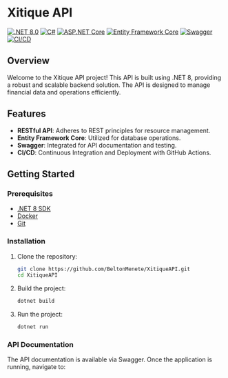 # Xitique API

[![.NET 8.0](https://img.shields.io/badge/.NET-8.0-512BD4?style=flat-square&logo=dotnet)](https://dotnet.microsoft.com/)
[![C#](https://img.shields.io/badge/C%23-239120?style=flat-square&logo=csharp)](https://docs.microsoft.com/en-us/dotnet/csharp/)
[![ASP.NET Core](https://img.shields.io/badge/ASP.NET%20Core-512BD4?style=flat-square&logo=dotnet)](https://docs.microsoft.com/en-us/aspnet/core/)
[![Entity Framework Core](https://img.shields.io/badge/EF%20Core-512BD4?style=flat-square&logo=dotnet)](https://docs.microsoft.com/en-us/ef/core/)
[![Swagger](https://img.shields.io/badge/Swagger-85EA2D?style=flat-square&logo=swagger)](https://swagger.io/)
[![CI/CD](https://img.shields.io/badge/CI%2FCD-388E3C?style=flat-square&logo=github-actions)](https://github.com/features/actions)

## Overview

Welcome to the Xitique API project! This API is built using .NET 8, providing a robust and scalable backend solution. The API is designed to manage financial data and operations efficiently.

## Features

- **RESTful API**: Adheres to REST principles for resource management.
- **Entity Framework Core**: Utilized for database operations.
- **Swagger**: Integrated for API documentation and testing.
- **CI/CD**: Continuous Integration and Deployment with GitHub Actions.

## Getting Started

### Prerequisites

- [.NET 8 SDK](https://dotnet.microsoft.com/download/dotnet/8.0)
- [Docker](https://www.docker.com/get-started)
- [Git](https://git-scm.com/)

### Installation

1. Clone the repository:
    ```bash
    git clone https://github.com/BeltonMenete/XitiqueAPI.git
    cd XitiqueAPI
    ```

2. Build the project:
    ```bash
    dotnet build
    ```

3. Run the project:
    ```bash
    dotnet run
    ```

### API Documentation

The API documentation is available via Swagger. Once the application is running, navigate to:
